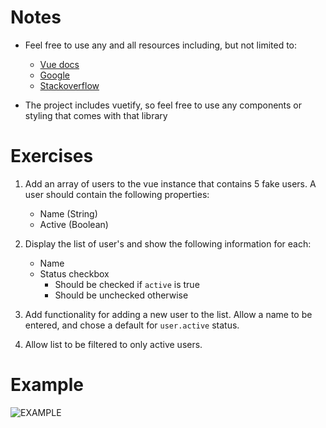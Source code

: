 # Notes

* Feel free to use any and all resources including, but not limited to:
    * [Vue docs](https://vuejs.org/v2/guide/)
    * [Google](https://google.com)
    * [Stackoverflow](https://stackoverflow.com/)
    
* The project includes vuetify, so feel free to use any components or styling that comes with that library


# Exercises

1. Add an array of users to the vue instance that contains 5 fake users.  A user should contain the following properties:
    * Name (String)
    * Active (Boolean)
    
2. Display the list of user's and show the following information for each:
    * Name
    * Status checkbox
        * Should be checked if `active` is true
        * Should be unchecked otherwise

3. Add functionality for adding a new user to the list.  Allow a name to be entered, and chose a default for `user.active` status.
       
4. Allow list to be filtered to only active users.


# Example

![EXAMPLE]("EXAMPLE.png")
